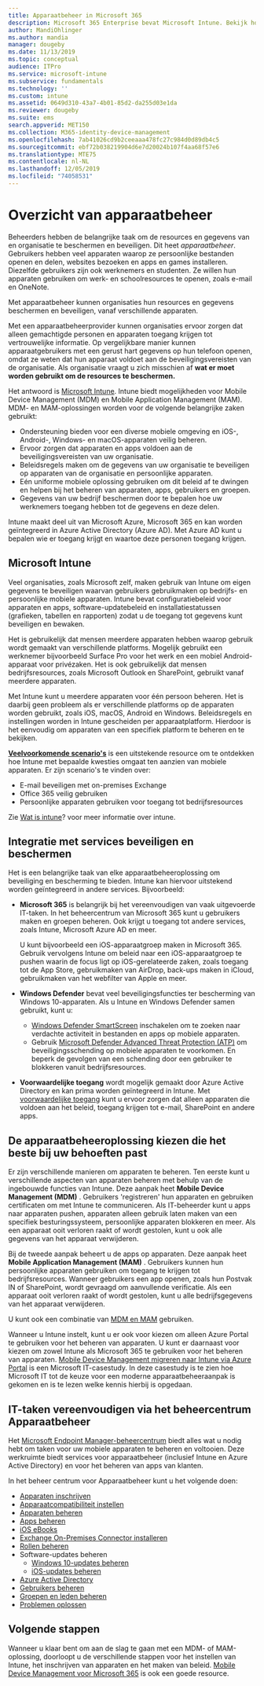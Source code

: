 ```yaml
---
title: Apparaatbeheer in Microsoft 365
description: Microsoft 365 Enterprise bevat Microsoft Intune. Bekijk hoe op welke manier Intune Mobile Device Management en Mobile Application Management biedt voor uw organisatie. Lees algemene scenario's en gebruik Intune om Microsoft 365 in uw omgeving te implementeren.
author: MandiOhlinger
ms.author: mandia
manager: dougeby
ms.date: 11/13/2019
ms.topic: conceptual
audience: ITPro
ms.service: microsoft-intune
ms.subservice: fundamentals
ms.technology: ''
ms.custom: intune
ms.assetid: 0649d310-43a7-4b01-85d2-da255d03e1da
ms.reviewer: dougeby
ms.suite: ems
search.appverid: MET150
ms.collection: M365-identity-device-management
ms.openlocfilehash: 7ab41026cd9b2ceeaaa478fc27c984d0d89db4c5
ms.sourcegitcommit: ebf72b038219904d6e7d20024b107f4aa68f57e6
ms.translationtype: MTE75
ms.contentlocale: nl-NL
ms.lasthandoff: 12/05/2019
ms.locfileid: "74058531"
---
```

# <a name="device-management-overview"></a>Overzicht van apparaatbeheer

Beheerders hebben de belangrijke taak om de resources en gegevens van en organisatie te beschermen en beveiligen. Dit heet *apparaatbeheer*. Gebruikers hebben veel apparaten waarop ze persoonlijke bestanden openen en delen, websites bezoeken en apps en games installeren. Diezelfde gebruikers zijn ook werknemers en studenten. Ze willen hun apparaten gebruiken om werk- en schoolresources te openen, zoals e-mail en OneNote.

Met apparaatbeheer kunnen organisaties hun resources en gegevens beschermen en beveiligen, vanaf verschillende apparaten.

Met een apparaatbeheerprovider kunnen organisaties ervoor zorgen dat alleen gemachtigde personen en apparaten toegang krijgen tot vertrouwelijke informatie. Op vergelijkbare manier kunnen apparaatgebruikers met een gerust hart gegevens op hun telefoon openen, omdat ze weten dat hun apparaat voldoet aan de beveiligingsvereisten van de organisatie. Als organisatie vraagt u zich misschien af **wat er moet worden gebruikt om de resources te beschermen.**

Het antwoord is [Microsoft Intune](what-is-intune.md). Intune biedt mogelijkheden voor Mobile Device Management (MDM) en Mobile Application Management (MAM). MDM- en MAM-oplossingen worden voor de volgende belangrijke zaken gebruikt:

- Ondersteuning bieden voor een diverse mobiele omgeving en iOS-, Android-, Windows- en macOS-apparaten veilig beheren.
- Ervoor zorgen dat apparaten en apps voldoen aan de beveiligingsvereisten van uw organisatie.
- Beleidsregels maken om de gegevens van uw organisatie te beveiligen op apparaten van de organisatie en persoonlijke apparaten.
- Eén uniforme mobiele oplossing gebruiken om dit beleid af te dwingen en helpen bij het beheren van apparaten, apps, gebruikers en groepen.
- Gegevens van uw bedrijf beschermen door te bepalen hoe uw werknemers toegang hebben tot de gegevens en deze delen.

Intune maakt deel uit van Microsoft Azure, Microsoft 365 en kan worden geïntegreerd in Azure Active Directory (Azure AD). Met Azure AD kunt u bepalen wie er toegang krijgt en waartoe deze personen toegang krijgen.

## <a name="microsoft-intune"></a>Microsoft Intune

Veel organisaties, zoals Microsoft zelf, maken gebruik van Intune om eigen gegevens te beveiligen waarvan gebruikers gebruikmaken op bedrijfs- en persoonlijke mobiele apparaten. Intune bevat configuratiebeleid voor apparaten en apps, software-updatebeleid en installatiestatussen (grafieken, tabellen en rapporten) zodat u de toegang tot gegevens kunt beveiligen en bewaken.

Het is gebruikelijk dat mensen meerdere apparaten hebben waarop gebruik wordt gemaakt van verschillende platforms. Mogelijk gebruikt een werknemer bijvoorbeeld Surface Pro voor het werk en een mobiel Android-apparaat voor privézaken. Het is ook gebruikelijk dat mensen bedrijfsresources, zoals Microsoft Outlook en SharePoint, gebruikt vanaf meerdere apparaten.

Met Intune kunt u meerdere apparaten voor één persoon beheren. Het is daarbij geen probleem als er verschillende platforms op de apparaten worden gebruikt, zoals iOS, macOS, Android en Windows. Beleidsregels en instellingen worden in Intune gescheiden per apparaatplatform. Hierdoor is het eenvoudig om apparaten van een specifiek platform te beheren en te bekijken.

**[Veelvoorkomende scenario's](common-scenarios.md)** is een uitstekende resource om te ontdekken hoe Intune met bepaalde kwesties omgaat ten aanzien van mobiele apparaten. Er zijn scenario's te vinden over:  

- E-mail beveiligen met on-premises Exchange
- Office 365 veilig gebruiken
- Persoonlijke apparaten gebruiken voor toegang tot bedrijfsresources

Zie [Wat is intune](what-is-intune.md)? voor meer informatie over intune.

## <a name="integration-with-secure-and-protect-services"></a>Integratie met services beveiligen en beschermen

Het is een belangrijke taak van elke apparaatbeheeroplossing om beveiliging en bescherming te bieden. Intune kan hiervoor uitstekend worden geïntegreerd in andere services. Bijvoorbeeld:

- **Microsoft 365** is belangrijk bij het vereenvoudigen van vaak uitgevoerde IT-taken. In het beheercentrum van Microsoft 365 kunt u gebruikers maken en groepen beheren. Ook krijgt u toegang tot andere services, zoals Intune, Microsoft Azure AD en meer.

  U kunt bijvoorbeeld een iOS-apparaatgroep maken in Microsoft 365. Gebruik vervolgens Intune om beleid naar een iOS-apparaatgroep te pushen waarin de focus ligt op iOS-gerelateerde zaken, zoals toegang tot de App Store, gebruikmaken van AirDrop, back-ups maken in iCloud, gebruikmaken van het webfilter van Apple en meer.

- **Windows Defender** bevat veel beveiligingsfuncties ter bescherming van Windows 10-apparaten. Als u Intune en Windows Defender samen gebruikt, kunt u:

  - [Windows Defender SmartScreen](../protect/endpoint-protection-windows-10.md) inschakelen om te zoeken naar verdachte activiteit in bestanden en apps op mobiele apparaten.
  - Gebruik [Microsoft Defender Advanced Threat Protection (ATP)](../protect/advanced-threat-protection.md) om beveiligingsschending op mobiele apparaten te voorkomen. En beperk de gevolgen van een schending door een gebruiker te blokkeren vanuit bedrijfsresources.

- **Voorwaardelijke toegang** wordt mogelijk gemaakt door Azure Active Directory en kan prima worden geïntegreerd in Intune. Met [voorwaardelijke toegang](../protect/conditional-access.md) kunt u ervoor zorgen dat alleen apparaten die voldoen aan het beleid, toegang krijgen tot e-mail, SharePoint en andere apps.

## <a name="choose-the-device-management-solution-thats-right-for-you"></a>De apparaatbeheeroplossing kiezen die het beste bij uw behoeften past

Er zijn verschillende manieren om apparaten te beheren. Ten eerste kunt u verschillende aspecten van apparaten beheren met behulp van de ingebouwde functies van Intune. Deze aanpak heet **Mobile Device Management (MDM)** . Gebruikers 'registreren' hun apparaten en gebruiken certificaten om met Intune te communiceren. Als IT-beheerder kunt u apps naar apparaten pushen, apparaten alleen gebruik laten maken van een specifiek besturingssysteem, persoonlijke apparaten blokkeren en meer. Als een apparaat ooit verloren raakt of wordt gestolen, kunt u ook alle gegevens van het apparaat verwijderen.

Bij de tweede aanpak beheert u de apps op apparaten. Deze aanpak heet **Mobile Application Management (MAM)** . Gebruikers kunnen hun persoonlijke apparaten gebruiken om toegang te krijgen tot bedrijfsresources. Wanneer gebruikers een app openen, zoals hun Postvak IN of SharePoint, wordt gevraagd om aanvullende verificatie. Als een apparaat ooit verloren raakt of wordt gestolen, kunt u alle bedrijfsgegevens van het apparaat verwijderen.

U kunt ook een combinatie van [MDM en MAM](byod-technology-decisions.md) gebruiken.

Wanneer u Intune instelt, kunt u er ook voor kiezen om alleen Azure Portal te gebruiken voor het beheren van apparaten. U kunt er daarnaast voor kiezen om zowel Intune als Microsoft 365 te gebruiken voor het beheren van apparaten. [Mobile Device Management migreren naar Intune via Azure Portal](https://www.microsoft.com/itshowcase/Article/Content/1042/Migrating-mobile-device-management-to-Intune-in-the-Azure-portal) is een Microsoft IT-casestudy. In deze casestudy is te zien hoe Microsoft IT tot de keuze voor een moderne apparaatbeheeraanpak is gekomen en is te lezen welke kennis hierbij is opgedaan.

## <a name="simplify-it-tasks-using-the-device-management-admin-center"></a>IT-taken vereenvoudigen via het beheercentrum Apparaatbeheer

Het [Microsoft Endpoint Manager-beheercentrum](https://go.microsoft.com/fwlink/?linkid=2109431) biedt alles wat u nodig hebt om taken voor uw mobiele apparaten te beheren en voltooien. Deze werkruimte biedt services voor apparaatbeheer (inclusief Intune en Azure Active Directory) en voor het beheren van apps van klanten.

In het beheer centrum voor Apparaatbeheer kunt u het volgende doen:

- [Apparaten inschrijven](../enrollment/device-enrollment.md)
- [Apparaatcompatibiliteit instellen](../protect/device-compliance-get-started.md)
- [Apparaten beheren](../remote-actions/device-management.md)
- [Apps beheren](../apps/app-management.md)  
- [iOS eBooks](../apps/vpp-ebooks-ios.md)  
- [Exchange On-Premises Connector installeren](../protect/exchange-connector-install.md)  
- [Rollen beheren](role-based-access-control.md)  
- Software-updates beheren
  - [Windows 10-updates beheren](../protect/windows-update-for-business-configure.md)  
  - [iOS-updates beheren](../protect/software-updates-ios.md)  
- [Azure Active Directory](https://docs.microsoft.com/azure/active-directory)  
- [Gebruikers beheren](https://docs.microsoft.com/azure/active-directory/fundamentals/add-users-azure-active-directory)
- [Groepen en leden beheren](https://docs.microsoft.com/azure/active-directory/fundamentals/active-directory-manage-groups)
- [Problemen oplossen](help-desk-operators.md)

## <a name="next-steps"></a>Volgende stappen

Wanneer u klaar bent om aan de slag te gaan met een MDM- of MAM-oplossing, doorloopt u de verschillende stappen voor het instellen van Intune, het inschrijven van apparaten en het maken van beleid. [Mobile Device Management voor Microsoft 365](https://docs.microsoft.com/microsoft-365/enterprise/mobility-infrastructure) is ook een goede resource.

